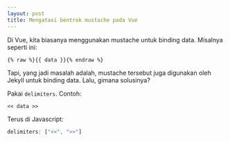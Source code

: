 ```yaml
--- 
layout: post
title: Mengatasi bentrok mustache pada Vue
--- 
```


Di Vue, kita biasanya menggunakan mustache untuk binding data. Misalnya seperti ini:

```liquid
{% raw %}{{ data }}{% endraw %}
```

Tapi, yang jadi masalah adalah, mustache tersebut juga digunakan oleh Jekyll untuk binding data. Lalu, gimana solusinya?

Pakai `delimiters`. Contoh:

```
<< data >>
```

Terus di Javascript:

```javascript 
delimiters: ["<<", ">>"]
```